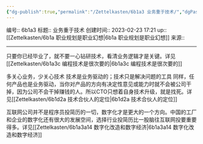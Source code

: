 ```yaml
---
{"dg-publish":true,"permalink":"/Zettelkasten/6b1a3 业务重于技术/","dgPassFrontmatter":true}
---
```


编号:: 6b1a3
标题:: 业务重于技术
创建时间:: 2023-02-23 17:21
up:: [[Zettelkasten/6b1a 职业规划是职业幻想\|6b1a 职业规划是职业幻想]]
来源:: 

---
只要你已经毕业了，就不要一心钻研技术，看清业务逻辑才是关键。详见[[Zettelkasten/6b1a3c 编程技术是很次要的\|6b1a3c 编程技术是很次要的]]

多关心业务，少关心技术
技术是业务驱动的；技术只是解决问题的工具
同样，任何产品也是业务驱动，当你对产品的方向有决定性意见或能力时就不会被公司干掉，因为公司不会干掉赚钱的人。所以CTO只想着自身技术升级，就是找死。详见[[Zettelkasten/6b1d2a 技术合伙人的定位\|6b1d2a 技术合伙人的定位]]

互联网公司并不是程序员投简历的一切，数字化才是更大的一个方向。中国的工厂和企业的数字化还有很大的发展空间，选择行业投简历比一股脑往互联网投要重要得多。详见[[Zettelkasten/6b1a3a14 数字化改造和数字经济\|6b1a3a14 数字化改造和数字经济]]